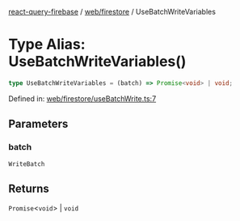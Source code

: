[react-query-firebase](../../../modules.md) / [web/firestore](../index.md) / UseBatchWriteVariables

# Type Alias: UseBatchWriteVariables()

```ts
type UseBatchWriteVariables = (batch) => Promise<void> | void;
```

Defined in: [web/firestore/useBatchWrite.ts:7](https://github.com/vpishuk/react-query-firebase/blob/10e2945f75363a784c3dfc0e90b9f7a489dcc848/web/firestore/useBatchWrite.ts#L7)

## Parameters

### batch

`WriteBatch`

## Returns

`Promise`\<`void`\> \| `void`
